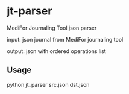 # jt-parser

MediFor Journaling Tool json parser

input: json journal from MediFor journaling tool

output: json with ordered operations list

## Usage
python jt_parser src.json dst.json
